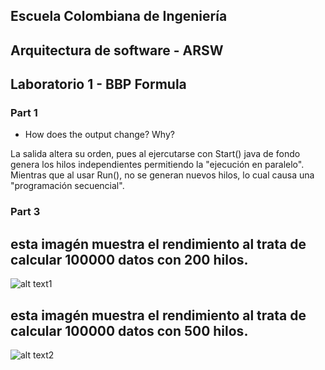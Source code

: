 ## Escuela Colombiana de Ingeniería
## Arquitectura de software - ARSW
## Laboratorio 1 - BBP Formula
### Part 1
* How does the output change? Why?

La salida altera su orden, pues al ejercutarse con Start() java de fondo genera los hilos independientes permitiendo la "ejecución en paralelo". Mientras que al usar Run(), no se generan nuevos hilos, lo cual causa una "programación secuencial".

### Part 3
## esta imagén muestra el rendimiento al trata de calcular 100000 datos con 200 hilos.
![alt text1](https://github.com/Stilink/ARSW-Lab1-Part1/blob/master/img/100000VS200.png)
## esta imagén muestra el rendimiento al trata de calcular 100000 datos con 500 hilos.
![alt text2](https://github.com/Stilink/ARSW-Lab1-Part1/blob/master/img/100000VS500.png)
